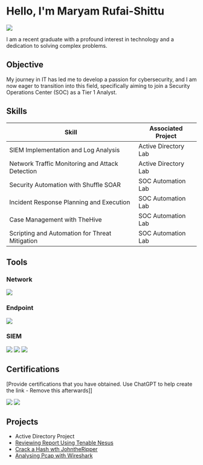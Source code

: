 
# Hello, I'm Maryam Rufai-Shittu
<a href="https://linkedin.com/in/maryam-r-shittu"><img src="https://img.shields.io/badge/-LinkedIn-0072b1?&style=for-the-badge&logo=linkedin&logoColor=white" /></a>

I am a recent graduate with a profound interest in technology and a dedication to solving complex problems.

## Objective

My journey in IT has led me to develop a passion for cybersecurity, and I am now eager to transition into this field, specifically aiming to join a Security Operations Center (SOC) as a Tier 1 Analyst.

## Skills
| Skill                                         | Associated Project         |
|-----------------------------------------------|----------------------------|
| SIEM Implementation and Log Analysis          | Active Directory Lab|
| Network Traffic Monitoring and Attack Detection | Active Directory Lab|
| Security Automation with Shuffle SOAR         | SOC Automation Lab|
| Incident Response Planning and Execution      | SOC Automation Lab|
| Case Management with TheHive                  | SOC Automation Lab|
| Scripting and Automation for Threat Mitigation | SOC Automation Lab|

## Tools

### Network
<div>
    <img src="https://img.shields.io/badge/-Wireshark-1679A7?&style=for-the-badge&logo=Wireshark&logoColor=white" />
</div>

### Endpoint
<div>
    <img src="https://img.shields.io/badge/-Microsoft_Defender_for_Endpoint-00A4EF?&style=for-the-badge&logo=Microsoft&logoColor=white" />
</div>

### SIEM
<div>
    <img src="https://img.shields.io/badge/-Microsoft_Sentinel-0078D4?&style=for-the-badge&logo=Microsoft&logoColor=white" />
    <img src="https://img.shields.io/badge/-Splunk-000000?&style=for-the-badge&logo=Splunk&logoColor=white" />
    <img src="https://img.shields.io/badge/-Elastic-005571?&style=for-the-badge&logo=Elastic&logoColor=white" />
</div>

## Certifications
[Provide certifications that you have obtained. Use ChatGPT to help create the link - Remove this afterwards]]
<div>
<img src="https://img.shields.io/badge/-Security%2B-FF0000?&style=for-the-badge&logo=CompTIA&logoColor=white" />
<img src="https://img.shields.io/badge/-Certified%20in%20Cybersecurity-00A1E0?style=for-the-badge&logo=ISC2&logoColor=white" />
</div>

## Projects
- Active Directory Project
- [Reviewing Report Using Tenable Nesus](https://medium.com/@deemaria02/reviewing-critical-reports-using-tenable-nessus-e284af4264b5?source=your_stories_page-------------------------------------)
- [Crack a Hash wth JohntheRipper](https://medium.com/@deemaria02/how-to-crack-a-hash-with-johntheripper-87cc32b87121?source=your_stories_page-------------------------------------)
- [Analysing Pcap with Wireshark](https://medium.com/@deemaria02/how-to-analyze-pcap-file-using-wireshark-2f5e9254e1aa?source=your_stories_page-------------------------------------)
